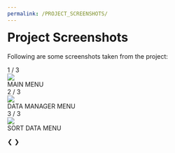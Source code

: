 ```yaml
---
permalink: /PROJECT_SCREENSHOTS/
---
```


<body>
  <h1 style="margin-top: 0px;">Project Screenshots</h1>
  <p>Following are some screenshots taken from the project:</p>
    
  <div class="slideshow-container">
  
  <div class="mySlides fade">
    <div class="numbertext">1 / 3</div>
    <img src="https://user-images.githubusercontent.com/66676402/124522619-595adc00-de0d-11eb-87b5-421a0f93410d.png">
    <div class="text">MAIN MENU</div>
  </div>
  
  <div class="mySlides fade">
    <div class="numbertext">2 / 3</div>
    <img src="https://user-images.githubusercontent.com/66676402/124522715-aa6ad000-de0d-11eb-86a2-596f4e3e3245.png">
    <div class="text">DATA MANAGER MENU</div>
  </div>
  
  <div class="mySlides fade">
    <div class="numbertext">3 / 3</div>
    <img src="https://user-images.githubusercontent.com/66676402/124522878-2107cd80-de0e-11eb-8c25-f268305e7ad2.png">
    <div class="text">SORT DATA MENU</div>
  </div>
  
  <a class="prev" onclick="plusSlides(-1)">&#10094;</a>
  <a class="next" onclick="plusSlides(1)">&#10095;</a>
  </div>
  <br>
  
  <div style="text-align:center">
    <span class="dot" onclick="currentSlide(1)"></span> 
    <span class="dot" onclick="currentSlide(2)"></span> 
    <span class="dot" onclick="currentSlide(3)"></span>
  </div>

  <script>
    {% include scripts/slideshow.js %}
  </script>
</body>
